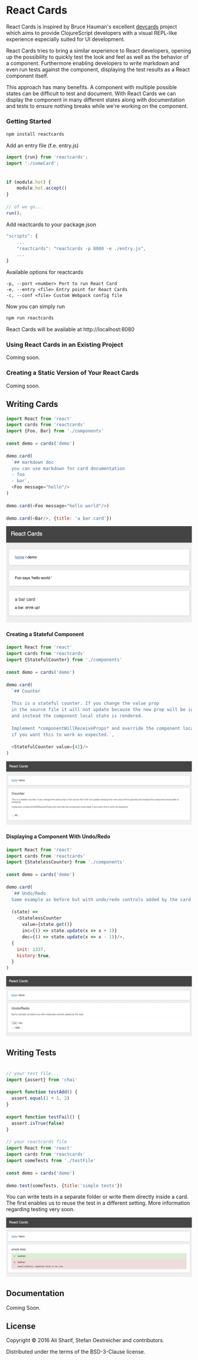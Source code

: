 # React Cards

React Cards is inspired by Bruce Hauman's excellent [devcards](https://github.com/bhauman/devcards) project which aims to provide ClojureScript developers with a visual REPL-like experience especially suited for UI development.

React Cards tries to bring a similar experience to React developers,
opening up the possibility to quickly test
the look and feel as well as the behavior of a component.
Furthermore enabling developers to write markdown and
even run tests against the component, displaying the test results as a React component itself.

This approach has many benefits.
A component with multiple possible states can be difficult to test and document.
With React Cards we can display the component in many different states along with documentation and tests to ensure nothing breaks while we're working on the component.

### Getting Started

```javascript
npm install reactcards
```

Add an entry file (f.e. entry.js)

```javascript
import {run} from 'reactcards';
import './someCard';


if (module.hot) {
    module.hot.accept()
}

// of we go...
run();
```

Add reactcards to your package.json

```javascript
"scripts": {
    ...
    "reactcards": "reactcards -p 8080 -e ./entry.js",
    ...
}
```

Available options for reactcards 

```
-p, --port <number> Port to run React Card
-e, --entry <file> Entry point for React Cards
-c, --conf <file> Custom Webpack config file
```

Now you can simply run 

```javascript
npm run reactcards
```

React Cards will be available at http://localhost:8080


### Using React Cards in an Existing Project

Coming soon.

### Creating a Static Version of Your React Cards

Coming soon.

## Writing Cards

```javascript
import React from 'react'
import cards from 'reactcards'
import {Foo, Bar} from './components'

const demo = cards('demo')

demo.card(
  `## markdown doc
  you can use markdown for card documentation
  - foo
  - bar`,
  <Foo message="hello"/>
)

demo.card(<Foo message="hello world"/>)

demo.card(<Bar/>, {title: 'a bar card'})

```

![card](assets/images/component.png)

#### Creating a Stateful Component

```javascript
import React from 'react'
import cards from 'reactcards'
import {StatefulCounter} from './components'

const demo = cards('demo')

demo.card(
  `## Counter

  This is a stateful counter. If you change the value prop
  in the source file it will not update because the new prop will be ignored
  and instead the component local state is rendered.

  Implement *componentWillReceiveProps* and override the component local state
  if you want this to work as expected.`,

  <StatefulCounter value={42}/>
)

```

![card with stateful component](assets/images/component_state.png)

#### Displaying a Component With Undo/Redo


```javascript
import React from 'react'
import cards from 'reactcards'
import {StatelessCounter} from './components'

const demo = cards('demo')

demo.card(
  `## Undo/Redo
  Same example as before but with undo/redo controls added by the card.`,

  (state) =>
    <StatelessCounter
      value={state.get()}
      inc={() => state.update(x => x + 1)}
      dec={() => state.update(x => x - 1)}/>,
  {
    init: 1337,
    history:true,
  }
)

```

![card with stateful component and undo/redo](assets/images/component_state_undo_redo.png)


## Writing Tests

```javascript

// your test file...
import {assert} from 'chai'

export function testAdd() {
  assert.equal(1 + 1, 2)
}

export function testFail() {
  assert.isTrue(false)
}

// your reactcards file
import React from 'react'
import cards from 'reactcards'
import someTests from './testFile'

const demo = cards('demo')

demo.test(someTests, {title:'simple tests'})
```


You can write tests in a separate folder or write them directly inside a card. The first enables us to reuse the test
in a different setting. More information regarding testing very soon.

![test card](assets/images/component_test.png)


## Documentation

Coming Soon.


## License

Copyright © 2016 Ali Sharif, Stefan Oestreicher and contributors.

Distributed under the terms of the BSD-3-Clause license.
